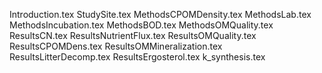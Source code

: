 Introduction.tex
StudySite.tex
MethodsCPOMDensity.tex
MethodsLab.tex
MethodsIncubation.tex
MethodsBOD.tex
MethodsOMQuality.tex
ResultsCN.tex
ResultsNutrientFlux.tex
ResultsOMQuality.tex
ResultsCPOMDens.tex
ResultsOMMineralization.tex
ResultsLitterDecomp.tex
ResultsErgosterol.tex
k_synthesis.tex